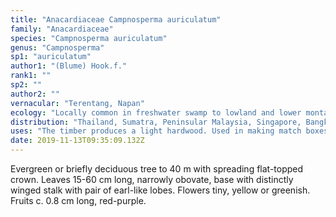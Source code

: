 ```yaml
---
title: "Anacardiaceae Campnosperma auriculatum"
family: "Anacardiaceae"
species: "Campnosperma auriculatum"
genus: "Campnosperma"
sp1: "auriculatum"
author1: "(Blume) Hook.f."
rank1: ""
sp2: ""
author2: ""
vernacular: "Terentang, Napan"
ecology: "Locally common in freshwater swamp to lowland and lower montane forests."
distribution: "Thailand, Sumatra, Peninsular Malaysia, Singapore, Bangka Island and Borneo."
uses: "The timber produces a light hardwood. Used in making match boxes and packing cases."
date: 2019-11-13T09:35:09.132Z
---
```

Evergreen or briefly deciduous tree to 40 m with spreading flat-topped crown. Leaves 15-60 cm long, narrowly obovate, base with distinctly winged stalk with pair of earl-like lobes. Flowers tiny, yellow or greenish. Fruits c. 0.8 cm long, red-purple.